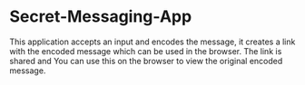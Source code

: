 # Secret-Messaging-App

This application accepts an input and encodes the message, it creates a link with the encoded message which can be used in the browser.
The link is shared and You can use this on the browser to view the original encoded message.

